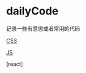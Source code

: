 # dailyCode

记录一些有意思或者常用的代码

[CSS](https://github.com/Singz72/dailyCode/blob/master/CSS.md)

[JS](https://github.com/Singz72/dailyCode/blob/master/JS.md)

[react]
